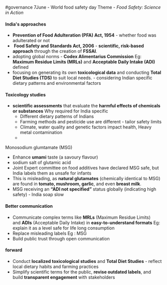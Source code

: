 #governance
7June - World food safety day 
Theme - _Food Safety: Science in Action_

#### India's approaches
- **Prevention of Food Adulteration (PFA) Act, 1954** - whether food was adulterated or not
-  **Food Safety and Standards Act, 2006** - **scientific, risk-based approach** through the creation of **FSSAI**.
- adopting global norms - **Codex Alimentarius Commission** Eg: **Maximum Residue Limits (MRLs)** and **Acceptable Daily Intake (ADI)** defined
- focusing on generating its own **toxicological data** and conducting **Total Diet Studies (TDS)** to suit local needs. - considering Indian specific dietary patterns and environmental factors

#### Toxicology studies
- **scientific assessments** that evaluate the **harmful effects of chemicals or substances**
	 Why required for India specific
	- Different dietary patterns of Indians
	- Farming methods and pesticide use are different - tailor safety limits
	- Climate, water quality and genetic factors impact health, Heavy metal contamination
	- 
Monosodium glumtamate (MSG)
- Enhance **umami** taste (a savoury flavour)
- sodium salt of glutamic acid
- Joint Expert committee on food additives have declared MSG safe, but India labels them as unsafe for infants
- This is misleading, as **natural glutamates** (chemically identical to MSG) are found in **tomato, mushroom, garlic**, and even **breast milk**.
- MSG receiving an **“ADI not specified”** status globally (indicating high safety) - India soap slow

#### Better communication
- Communicate complex terms like **MRLs** (Maximum Residue Limits) and **ADIs** (Acceptable Daily Intake) in **easy-to-understand formats** Eg: explain it as a level safe for life long consumption
- Replace misleading labels Eg : MSG
- Build public trust through open communication

#### forward
- Conduct **localized toxicological studies** and **Total Diet Studies** - reflect local dietary habits and farming practices
- Simplify scientific terms for the public, **revise outdated labels**, and build **transparent engagement** with stakeholders